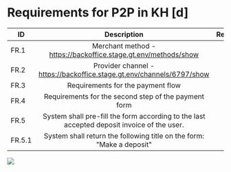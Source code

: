 #  Requirements for P2P in KH [d] 
| **ID** |                                      **Description**                                       | **Reference** |
|--------|:------------------------------------------------------------------------------------------:|---------------|
| FR.1   |               Merchant method - https://backoffice.stage.gt.env/methods/show               |               |
| FR.2   |           Provider channel - https://backoffice.stage.gt.env/channels/6797/show            |               |
| FR.3   |                             Requirements for the payment flow                              |               |
| FR.4   |                    Requirements for the second step of the payment form                    |               |
| FR.5   | System shall pre-fill the form according to the last accepted deposit invoice of the user. |               |
| FR.5.1 |           System shall return the following title on the form: "Make a deposit"            |               |

<div hidden>
```
@startuml ErrorDiagram
!pragma useVerticalIf on
start
:Create a Deposit;
if (http_code == 2XX?) then (no)
 :Move to Fail;
 stop
 elseif (Did we get redirect URL?) then (yes);
  :Go to the next step;
  stop
 else (no) 
:Move to Fail and send msg to sentry;
stop
@enduml
```
</div>

![](ErrorDiagram.svg)